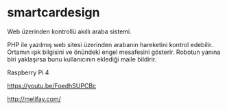 # smartcardesign
Web üzerinden kontrollü akıllı araba sistemi.

PHP ile yazılmış web sitesi üzerinden arabanın hareketini kontrol edebilir. 
Ortamın ışık bilgisini ve önündeki engel mesafesini gösterir.
Robotun yanına biri yaklaşırsa bunu kullanıcının eklediği maile bildirir.

Raspberry Pi 4

https://youtu.be/FoedhSUPCBc

http://melifay.com/


